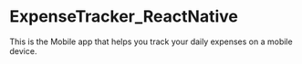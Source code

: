 # ExpenseTracker_ReactNative
<p>This is the Mobile app that helps you track your daily expenses on a mobile device. </p>
